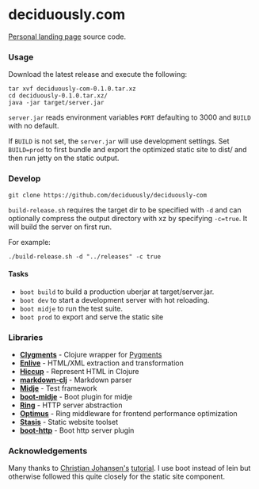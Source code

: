 # deciduously.com
[Personal landing page](http://www.deciduously.com) source code.
### Usage

Download the latest release and execute the following:
```shell
tar xvf deciduously-com-0.1.0.tar.xz
cd deciduously-0.1.0.tar.xz/
java -jar target/server.jar
```
`server.jar` reads environment variables `PORT` defaulting to 3000 and `BUILD` with no default.

If `BUILD` is not set, the `server.jar` will use development settings.
Set `BUILD=prod` to first bundle and export the optimized static site to dist/ and then run jetty on the static output.

### Develop

`git clone https://github.com/deciduously/deciduously-com`

`build-release.sh` requires the target dir to be specified with `-d` and can
optionally compress the output directory with xz by specifying `-c=true`.  It will build the server on first run.

For example:

`./build-release.sh -d "../releases" -c true`
#### Tasks
* `boot build` to build a production uberjar at target/server.jar.
* `boot dev` to start a development server with hot reloading.
* `boot midje` to run the test suite.
* `boot prod` to export and serve the static site
### Libraries
* [**Clygments**](https://github.com/bfontaine.clygments) - Clojure wrapper for [Pygments](https://p)
* [**Enlive**](https://github.com/cgrand/enlive) - HTML/XML extraction and transformation
* [**Hiccup**](https://github.com/weavejester/hiccup) - Represent HTML in Clojure
* [**markdown-clj**](https://github.com/yogthos/markdown-clj) - Markdown parser
* [**Midje**](https://github.com/marick/midje) - Test framework
* [**boot-midje**](https://bitbucket.org/zilti/boot-midje) - Boot plugin for midje
* [**Ring**](https://ring-clojure/ring) - HTTP server abstraction
* [**Optimus**](https://github.com/magnars/optimus) - Ring middleware for frontend performance optimization
* [**Stasis**](https://github.com/magnars/stasis) - Static website toolset
* [**boot-http**](https://github.com/pandeiro/boot-http) - Boot http server plugin
### Acknowledgements
Many thanks to [Christian Johansen's](https://github.com/cjohansen) [tutorial](https://cjohensen.no/building-statis-sites-in-clojure-with-stasis/).
  I use boot instead of lein but otherwise followed this quite closely for the static site component.

